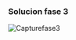 ### Solucion fase 3

![Capturefase3](https://github.com/Luiso-o/EjerciciosAngular-S1.1/assets/128043647/59552a29-5f9d-47ff-85b4-82b7b6593e8a)


